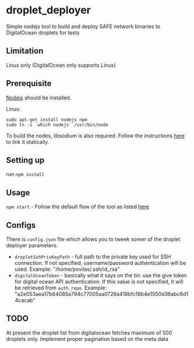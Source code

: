 # droplet_deployer

Simple nodejs tool to build and deploy SAFE network binaries to DigitalOcean droplets for tests

## Limitation

Linux only (DigitalOcean only supports Linux)

## Prerequisite

[Nodejs](https://nodejs.org/en/download/) should be installed.

Linux:

```
sudo apt-get install nodejs npm
sudo ln -s `which nodejs` /usr/bin/node
```

To build the nodes, libsodium is also required. Follow the instructions
[here](../Documentation/Install%20libsodium%20for%20OS%20X%20or%20Linux.md) to
link it statically.

## Setting up

run `npm install`

## Usage

`npm start` - Follow the default flow of the tool as listed [here](script_flow.md)

## Configs

There is `config.json` file which allows you to tweek somer of the droplet
deployer parameters.

* `dropletSshPrivKeyPath` - full path to the private key used for SSH
  connection. If not specified, username/password authentication will be used.
  Example: "/home/povilas/.ssh/id_rsa"
* `digitalOceanToken` - basically what it says on the tin: use the give token
  for digital ocean API authentication. If this value is not specified, it will
  be retrieved from `auth_repo`.
  Example: "a2e053aea17b84085a794c77005aa0726a418bfc18b4e1550d36abc6d14cacab"

## TODO
  At present the droplet list from digitalocean fetches maximum of 500 droplets only.
  Implement proper pagination based on the meta data

